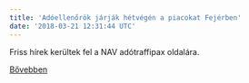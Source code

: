 ```yaml
---
title: 'Adóellenőrök járják hétvégén a piacokat Fejérben'
date: '2018-03-21 12:31:44 UTC'
---
```


Friss hírek kerültek fel a NAV adótraffipax oldalára.


[Bővebben](http://ift.tt/2G9NmMa)
